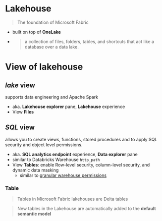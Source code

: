 # Lakehouse

> The foundation of Microsoft Fabric
- built on top of **OneLake**
- >a collection of files, folders, tables, and shortcuts that act like a database over a data lake. 


# View of lakehouse

## *lake* view
supports data engineering and Apache Spark
- aka. **Lakehouse explorer** pane, **Lakehouse** experience
- View **Files**
## *SQL* view 
allows you to create views, functions, stored procedures and to apply SQL security and object level permissions.
- aka. **SQL analytics endpoint** experience, **Data explorer** pane
- similar to Databricks Warehouse `http_path`
- View **Tables**: enable Row-level security, column-level security, and dynamic data masking
  - similar to [granular warehouse permissions](./warehouse/security.md#data-protection-security-fine-grained-grant-access)


### Table
> Tables in Microsoft Fabric lakehouses are Delta tables

> New tables in the Lakehouse are automatically added to the **default semantic model**
